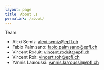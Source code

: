 ```yaml
---
layout: page
title: About Us
permalink: /about/
---
```


Team:

- Alexi Semiz: alexi.semiz@epfl.ch
- Fabio Palmisano: fabio.palmisano@epfl.ch
- Vincent Roduit: vincent.roduit@epfl.ch
- Vincent Roh: vincent.roh@epfl.ch
- Yannis Laaroussi: yannis.laaroussi@epfl.ch
